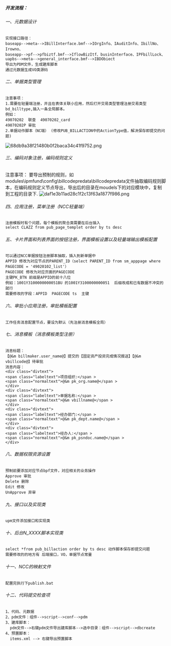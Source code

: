 ##### **开发流程：**
###### 一、元数据设计
```
实现接口路径：
baseapp-->meta-->IBillInterface.bmf-->IOrgInfo、IAuditInfo、IbillNo、Irowno、
baseapp-->pf-->pfbiztf.bmf-->IflowBizItf、businInterface、IPFbillLock、
uapbs-->meta-->general_interface.bmf-->IBDObiect
导出为PDM文件，生成建库脚本
通过元数据生成VO类源码
```
###### 二、单据类型管理
```
注意事项：
1.需要在轻量端注册，并且在表体关联小应用，然后打开交易类型管理注册交易类型bd_billtype,插入一条全局脚本。
例如： 
49070202  联查  49070202_card     
49070202P 审批
2.单据动作脚本（NC端） (修改PUB_BILLACTION中的ActionType值，解决保存即提交的问题)
```
![68db9a38f21480b0f2baca34c41f9752.png](en-resource://database/1818:1)
###### 三、编码对象注册，编码规则定义
注意事项：
要导出预制的规则，如modules\ipmfund\config\billcodepredata\billcodepredata文件抽取编码规则脚本，在编码规则定义节点导出，导出后的目录在moudels下的对应模块中，复制到工程的目录下.
![daf1e3b11ad28c1f2c13f63a1877f986.png](en-resource://database/1820:0)
###### 四、应用注册，菜单注册（NCC轻量端）
```
注册模板时有个问题，每个模板的聚合类需要在后台插入
select CLAZZ from pub_page_templet order by ts desc
```
###### 五、卡片界面和列表界面的按钮注册，界面模板设置以及轻量端输出模板配置
```
可以通过NCC单据按钮注册脚本抽取，插入到新单据中
APPID 修改为对应节点的PARENT_ID（select PARENT_ID from sm_apppage where PAGECODE = '49020102_list'）
PAGECODE 修改为对应页面的PAGECODE
主键PK_BTN 前缀是APPID的前十八位 
例如：1001Y3100000000051BU 的1001Y3100000000051  后缀改成和已有数据不冲突的就行
需要修改的字段：APPID  PAGECODE ts  主键
```
###### 六、审批小应用注册，审批模板配置
```
工作任务消息配置节点，要设为默认（先注册消息模板全局）
```
###### 七、消息模板（消息模板类型注册）
```
消息标题：
【@&m billmaker.user_name@】提交的【固定资产投资完成情况报送】【@&m vbillcode@】待审批
消息内容：
<div class="divtext">
<span class="labeltext">项目组织:</span >
<span class="normaltext">@&m pk_org.name@</span >
</div>
<div class="divtext">
<span class="labeltext">单据名称:</span >
<span class="normaltext">@&m vbillname@</span >
</div>
<div class="divtext">
<span class="labeltext">经办部门:</span >
<span class="normaltext">@&m pk_dept.name@</span >
</div>
<div class="divtext">
<span class="labeltext">经办人:</span >
<span class="normaltext">@&m pk_psndoc.name@</span >
</div>
```
###### 八、数据权限资源设置
```
预制前要添加对应节点bpf文件，对应相关的业务操作
Approve 审批
Delete 删除
Edit 修改
UnApprove 弃审
```
###### 九、接口以及实现类
```
upm文件添加接口和实现类
```
###### 十、后台N_XXXX脚本实现类
```
select *from pub_billaction order by ts desc 动作脚本保存即提交问题
需要修改的的地方有 后端接口，VO，单据节点常量
```
###### 十一、NCC的映射文件
```
配置完执行下publish.bat
```
###### 十二、代码提交检查项
```
1、代码、元数据
2、pdm文件：组件-->script-->conf-->pdm
3、建库脚本：
  pdm文件-->右键pdm文件导出建库脚本-->选中目录：组件-->script-->dbcreate
4、预置脚本：
  items.xml --> 右键导出预置脚本
```
